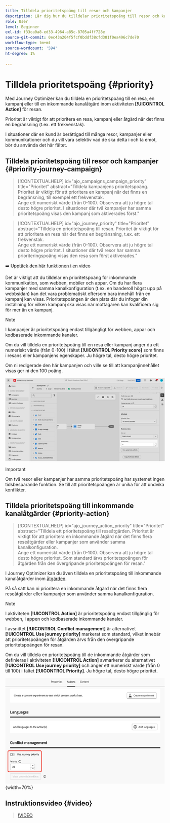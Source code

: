 ```yaml
---
title: Tilldela prioritetspoäng till resor och kampanjer
description: Lär dig hur du tilldelar prioritetspoäng till resor och kampanjer.
role: User
level: Beginner
exl-id: f33ca0a8-ed33-4964-a85c-8705a4ff728e
source-git-commit: 0ec43a204f5fcf0bddf38cfd381f0ea496c7de70
workflow-type: tm+mt
source-wordcount: '594'
ht-degree: 1%

---
```


# Tilldela prioritetspoäng {#priority}

Med Journey Optimizer kan du tilldela en prioritetspoäng till en resa, en kampanj eller till en inkommande kanalåtgärd inom aktiviteten **[!UICONTROL Action]** för resan.

Prioritet är viktigt för att prioritera en resa, kampanj eller åtgärd när det finns en begränsning (t.ex. ett frekvenstak).

I situationer där en kund är berättigad till många resor, kampanjer eller kommunikationer och du vill vara selektiv vad de ska delta i och ta emot, bör du använda det här fältet.

## Tilldela prioritetspoäng till resor och kampanjer {#priority-journey-campaign}

>[!CONTEXTUALHELP]
>id="ajo_campaigns_campaign_priority"
>title="Prioritet"
>abstract="Tilldela kampanjens prioritetspoäng. Prioritet är viktigt för att prioritera en kampanj när det finns en begränsning, till exempel ett frekvenstak.</br>Ange ett numeriskt värde (från 0-100). Observera att ju högre tal desto högre prioritet. I situationer där två kampanjer har samma prioritetspoäng visas den kampanj som aktiverades först."

>[!CONTEXTUALHELP]
>id="ajo_journey_priority"
>title="Prioritet"
>abstract="Tilldela en prioritetspoäng till resan. Prioritet är viktigt för att prioritera en resa när det finns en begränsning, t.ex. ett frekvenstak.</br>Ange ett numeriskt värde (från 0-100). Observera att ju högre tal desto högre prioritet. I situationer där två resor har samma prioriteringspoäng visas den resa som först aktiverades."

➡️ [Upptäck den här funktionen i en video](#video)

Det är viktigt att du tilldelar en prioritetspoäng för inkommande kommunikation, som webben, mobiler och appar. Om du har flera kampanjer med samma kanalkonfiguration (t.ex. en banderoll högst upp på webbsidan) kan det vara problematiskt eftersom bara innehåll från en kampanj kan visas. Prioritetspoängen är den plats där du infogar din inställning för vilken kampanj ska visas när mottagaren kan kvalificera sig för mer än en kampanj.

>[!NOTE]
>
>I kampanjer är prioritetspoäng endast tillgängligt för webben, appar och kodbaserade inkommande kanaler.

Om du vill tilldela en prioritetspoäng till en resa eller kampanj anger du ett numeriskt värde (från 0-100) i fältet **[!UICONTROL Priority score]** som finns i resans eller kampanjens egenskaper. Ju högre tal, desto högre prioritet.

Om ni redigerade den här kampanjen och ville se till att kampanjinnehållet visas ger ni den 100 poäng.

![](assets/priority-score.png)

>[!IMPORTANT]
>
>Om två resor eller kampanjer har samma prioritetspoäng har systemet ingen tidsbesparande funktion. Se till att prioritetspoängen är unika för att undvika konflikter.

## Tilldela prioritetspoäng till inkommande kanalåtgärder {#priority-action}

>[!CONTEXTUALHELP]
>id="ajo_journey_action_priority"
>title="Prioritet"
>abstract="Tilldela ett prioritetspoäng till reseåtgärden. Prioritet är viktigt för att prioritera en inkommande åtgärd när det finns flera reseåtgärder eller kampanjer som använder samma kanalkonfiguration.</br>Ange ett numeriskt värde (från 0-100). Observera att ju högre tal desto högre prioritet. Som standard ärvs prioritetspoängen för åtgärden från den övergripande prioritetspoängen för resan."

I Journey Optimizer kan du även tilldela en prioritetspoäng till inkommande kanalåtgärder inom [åtgärden](../building-journeys/journey-action.md).

På så sätt kan ni prioritera en inkommande åtgärd när det finns flera reseåtgärder eller kampanjer som använder samma kanalkonfiguration.

>[!NOTE]
>
>I aktiviteten **[!UICONTROL Action]** är prioritetspoäng endast tillgänglig för webben, i appen och kodbaserade inkommande kanaler.

I avsnittet **[!UICONTROL Conflict management]** är alternativet **[!UICONTROL Use journey priority]** markerat som standard, vilket innebär att prioritetspoängen för åtgärden ärvs från den övergripande prioritetspoängen för resan.

Om du vill tilldela en prioritetspoäng till de inkommande åtgärder som definieras i aktiviteten **[!UICONTROL Action]** avmarkerar du alternativet **[!UICONTROL Use journey priority]** och anger ett numeriskt värde (från 0 till 100) i fältet **[!UICONTROL Priority]**. Ju högre tal, desto högre prioritet.

![](assets/action-journey-priority-score.png){width=70%}

## Instruktionsvideo {#video}

>[!VIDEO](https://video.tv.adobe.com/v/3445005?captions=swe&quality=12)
